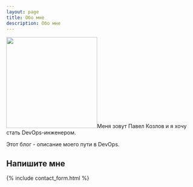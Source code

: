 ```yaml
---
layout: page
title: Обо мне
description: Обо мне
---
```


<img src="http://devopspath.ru/resources/images/author.jpg" style="width: 240px;"/>Меня зовут Павел Козлов и я хочу стать DevOps-инженером.

Этот блог - описание моего пути в DevOps.
## Напишите мне

{% include contact_form.html %}
